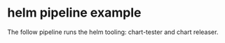 # helm pipeline example
The follow pipeline runs the helm tooling: chart-tester and chart releaser. 
